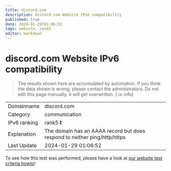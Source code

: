 ```yaml
---
title: discord.com
description: discord.com Website IPv6 compatibility
published: true
date: 2024-01-29T01:06:52
tags: website, rank5
editor: markdown
---
```


# discord.com Website IPv6 compatibility

> The results shown here are accumulated by automation. If you think the data shown is wrong, please contact the administrators. 
> Do not edit this page manually, it will get overwritten.
{.is-info}


|   |   |
| - | - |
| Domainname | discord.com
| Category | communication |
| IPv6 ranking | rank5 :arrow_double_down: |
| Explanation | The domain has an AAAA record but does respond to neither ping/http/https |
| Last Update | 2024-01-29 01:06:52 |

To see how this test was performed, please have a look at [our website test criteria howto](/howto/testcriteria/website)!


